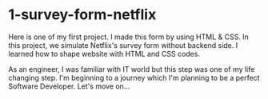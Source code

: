 # 1-survey-form-netflix

Here is one of my first project. I made this form by using HTML & CSS. 
In this project, we simulate Netflix's survey form without backend side.
I learned how to shape website with HTML and CSS codes.

As an engineer, I was familiar with IT world but this step was one of my life changing step. 
I'm beginning to a journey which I'm planning to be a perfect Software Developer.
Let's move on...
